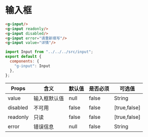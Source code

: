 # 输入框

<ClientOnly>
<input-demo></input-demo>
</ClientOnly>

```html
<g-input/>
<g-input readonly/>
<g-input disabled/>
<g-input error="请重新填写"/>
<g-input value="详情"/>
```
```js
import Input from "../../../src/input";
export default {
  components: {
    "g-input": Input
  },
};
```
Props | 含义 | 默认值 | 是否必须 | 可选值
---|---|--- |---|---
value | 输入框默认值 | null | false | String
disabled | 不可用 | false | false | [true,false]
readonly | 只读 | false | false | [true,false]
error | 错误信息 | null | false | String
